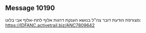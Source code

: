 ## Message 10190

מצורפת הודעת דובר צה"ל בנושא הענקת דרגות אלוף לתת-אלוף אבי בלוט:
https://IDFANC.activetrail.biz/ANC7809642

